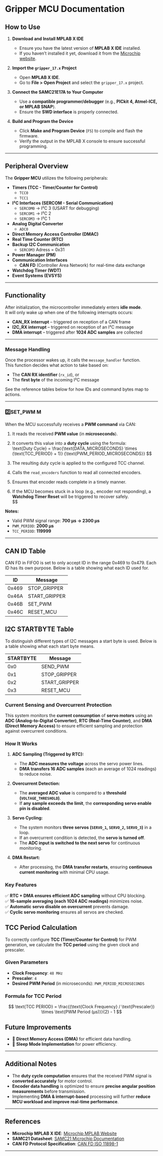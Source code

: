 
# **Gripper MCU Documentation**


## **How to Use**

1. **Download and Install MPLAB X IDE**  
   - Ensure you have the latest version of **MPLAB X IDE** installed.  
   - If you haven’t installed it yet, download it from the [Microchip website](https://www.microchip.com/mplab/mplab-x-ide).

2. **Import the `gripper_17.x` Project**  
   - Open **MPLAB X IDE**.
   - Go to **File > Open Project** and select the `gripper_17.x` project.

3. **Connect the SAMC21E17A to Your Computer**  
   - Use a **compatible programmer/debugger** (e.g., **PICkit 4, Atmel-ICE, or MPLAB SNAP**).  
   - Ensure the **SWD interface** is properly connected.  

4. **Build and Program the Device**  
   - Click **Make and Program Device** (`F5`) to compile and flash the firmware.  
   - Verify the output in the MPLAB X console to ensure successful programming.
---


## **Peripheral Overview**
The **Gripper MCU** utilizes the following peripherals:

- **Timers (TCC - Timer/Counter for Control)**
  - `TCC0`
  - `TCC1`
- **I²C Interfaces (SERCOM - Serial Communication)**
  - `SERCOM0` → I²C 3 (USART for debugging)
  - `SERCOM1` → I²C 2
  - `SERCOM3` → I²C 1
- **Analog Digital Converter**
  - `ADC0` 
- **Direct Memory Access Controller (DMAC)**
- **Real Time Counter (RTC)**
- **Backup I2C Communication**
  - `SERCOM3` Adress = 0x31
- **Power Manager (PM)**
- **Communication Interfaces**
  - **CAN FD** (Controller Area Network) for real-time data exchange
- **Watchdog Timer (WDT)**
- **Event Systems (EVSYS)**

---

## Functionality

After initialization, the microcontroller immediately enters **idle mode**.  
It will only wake up when one of the following interrupts occurs:

- **CAN_RX interrupt** – triggered on reception of a CAN frame  
- **I2C_RX interrupt** – triggered on reception of an I²C message  
- **DMA interrupt** – triggered after **1024 ADC samples** are collected  

---

### Message Handling

Once the processor wakes up, it calls the `message_handler` function.  
This function decides what action to take based on:

- The **CAN RX identifier** (`rx_id`), or  
- The **first byte** of the incoming I²C message  

See the reference tables below for how IDs and command bytes map to actions.

---

### **2️⃣SET_PWM M**

When the MCU successfully receives a **PWM command** via CAN:

1. It reads the received **PWM value** (in **microseconds**).  
2. It converts this value into a **duty cycle** using the formula:  
   \text{Duty Cycle} =
   \frac{\text{DATA\_MICROSECONDS} \times (\text{TCC\_PERIOD} + 1)}
   {\text{PWM\_PERIOD\_MICROSECONDS}}
   $$

3. The resulting duty cycle is applied to the configured TCC channel.  
4. Calls the `read_encoders` function to read all connected encoders.  
5. Ensures that encoder reads complete in a timely manner.  
6. If the MCU becomes stuck in a loop (e.g., encoder not responding), a **Watchdog Timer Reset** will be triggered to recover safely.  
   $$

**Notes:**
- Valid PWM signal range: **700 µs → 2300 µs**  
- `PWM_PERIOD`: **2000 µs**  
- `TCC_PERIOD`: **119999**  

---


## **CAN ID Table**
CAN FD in FIFO0 is set to only accept ID in the range 0x469 to 0x479.
Each ID has its own purpose. Below is a table showing what each ID used for. 

| ID | Message |
| -------------- | --------------- |
| 0x469 | STOP_GRIPPER |
| 0x46A | START_GRIPPER |
| 0x46B | SET_PWM |
| 0x46C | RESET_MCU |

## **I2C STARTBYTE Table**
To distinguish different types of I2C messages a start byte is used.
Below is a table showing what each start byte means.


| STARTBYTE   | Message   |
|--------------- | --------------- |
| 0x0   | SEND_PWM   |
| 0x1   | STOP_GRIPPER   |
| 0x2   | START_GRIPPER   |
| 0x3   | RESET_MCU   |

###  Current Sensing and Overcurrent Protection

This system monitors the **current consumption** of **servo motors** using an **ADC (Analog-to-Digital Converter)**, **RTC (Real-Time Counter)**, and **DMA (Direct Memory Access)** to ensure efficient sampling and protection against overcurrent conditions.

###  How It Works
1. **ADC Sampling (Triggered by RTC):**  
   - The **ADC measures the voltage** across the servo power lines.  
   - **DMA transfers 16 ADC samples** (each an average of 1024 readings) to reduce noise.  

2. **Overcurrent Detection:**  
   - The **averaged ADC value** is compared to a **threshold (`VOLTAGE_THRESHOLD`)**.  
   - If **any sample exceeds the limit**, the **corresponding servo enable pin is disabled**.

3. **Servo Cycling:**  
   - The system monitors **three servos (`SERVO_1`, `SERVO_2`, `SERVO_3`)** in a loop.  
   - If an overcurrent condition is detected, the **servo is turned off**.  
   - The **ADC input is switched to the next servo** for continuous monitoring.  

4. **DMA Restart:**  
   - After processing, the **DMA transfer restarts**, ensuring **continuous current monitoring** with minimal CPU usage.

###  Key Features
✅ **RTC + DMA ensures efficient ADC sampling** without CPU blocking.  
✅ **16-sample averaging (each 1024 ADC readings)** minimizes noise.  
✅ **Automatic servo disable on overcurrent** prevents damage.  
✅ **Cyclic servo monitoring** ensures all servos are checked.


## **TCC Period Calculation**
To correctly configure **TCC (Timer/Counter for Control)** for PWM generation, we calculate the **TCC period** using the given clock and prescaler.

### **Given Parameters**
- **Clock Frequency**: `48 MHz`
- **Prescaler**: `4`
- **Desired PWM Period** (in microseconds): `PWM_PERIOD_MICROSECONDS`

### **Formula for TCC Period**

$$
\text{TCC PERIOD} = \frac{(\text{Clock Frequency} / \text{Prescaler}) \times \text{PWM Period (μs)}}{2} - 1
$$

## **Future Improvements**
- 🔹 **Direct Memory Access (DMA)** for efficient data handling.
- 🔹 **Sleep Mode Implementation** for power efficiency.

---

## **Additional Notes**
- The **duty cycle computation** ensures that the received PWM signal is **converted accurately** for motor control.
- **Encoder data handling** is optimized to ensure **precise angular position measurements** before transmission.
- Implementing **DMA & interrupt-based** processing will further **reduce MCU workload and improve real-time performance**.

---

## **References**
- **Microchip MPLAB X IDE**: [Microchip MPLAB Website](https://www.microchip.com/mplab/mplab-x-ide)
- **SAMC21 Datasheet**: [SAMC21 Microchip Documentation](https://ww1.microchip.com/downloads/en/DeviceDoc/SAMC20_C21_Family_Data_Sheet_DS60001479D.pdf)
- **CAN FD Protocol Specification**: [CAN FD ISO 11898-1](https://www.iso.org/standard/66047.html)

---
